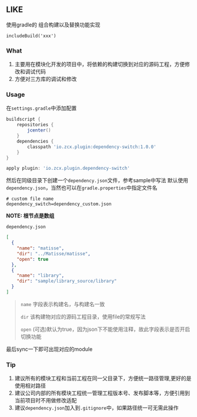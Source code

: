 ## LIKE

使用gradle的 组合构建以及替换功能实现
```
includeBuild('xxx')
```

### What
1. 主要用在模块化开发的项目中，将依赖的构建切换到对应的源码工程，方便修改和调试代码
2. 方便对三方库的调试和修改

### Usage
在`settings.gradle`中添加配置
```groovy
buildscript {
    repositories {
        jcenter()
    }
    dependencies {
        classpath 'io.zcx.plugin:dependency-switch:1.0.0'
    }
}

apply plugin: 'io.zcx.plugin.dependency-switch'
```
然后在同级目录下创建一个`dependency.json`文件，参考sample中写法
默认使用`dependency.json`，当然也可以在`gradle.properties`中指定文件名
```properties
# custom file name
dependency_switch=dependency_custom.json
```
**NOTE: 根节点是数组**

`dependency.json`
```json
[
  {
    "name": "matisse",
    "dir": "../Matisse/matisse",
    "open": true
  },
  {
    "name": "library",
    "dir": "sample/library_source/library"
  }  
]
```

> `name` 字段表示构建名，与构建名一致
> 
> `dir` 该构建物对应的源码工程目录，使用file的常规写法
> 
> `open` (可选)默认为true，因为json下不能使用注释，故此字段表示是否开启切换功能

最后sync一下即可出现对应的module

### Tip
1. 建议所有的模块工程和当前工程在同一父目录下，方便统一路径管理,更好的是使用相对路径
2. 建议公司内部的所有模块工程统一管理工程版本号、发布脚本等，方便引用到当前项目时不用做修改适配
3. 建议`dependency.json`加入到`.gitignore`中，如果路径统一可无需此操作